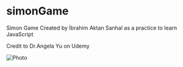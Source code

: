 # simonGame
Simon Game Created by İbrahim Aktan Sanhal as a practice to learn JavaScript

Credit to Dr.Angela Yu on Udemy

![Photo](https://user-images.githubusercontent.com/58556840/155860728-d6233bbb-2bc3-447c-923f-495fc57ad70d.png)

